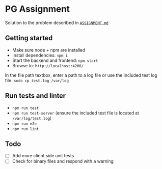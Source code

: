 # PG Assignment #

Solution to the problem described in [`ASSIGNMENT.md`](ASSIGNMENT.md)

## Getting started ##

* Make sure node + npm are installed
* Install dependencies: `npm i`
* Start the backend and frontend: `npm start`
* Browse to: `http://localhost:4200/`

In the file path textbox, enter a path to a log file or use the included test log file: `sudo cp test.log /var/log`

## Run tests and linter ##

* `npm run test`
* `npm run test-server` (ensure the included test file is located at `/var/log/test.log`)
* `npm run e2e`
* `npm run lint`

## Todo ##

* [ ] Add more client side unit tests
* [ ] Check for binary files and respond with a warning
